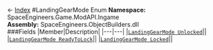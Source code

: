 ← [Index](index.md)
#LandingGearMode Enum
**Namespace:** SpaceEngineers.Game.ModAPI.Ingame  
**Assembly:** SpaceEngineers.ObjectBuilders.dll  
###Fields
|Member|Description|
|---|---|
|[`LandingGearMode Unlocked`](SpaceEngineers.Game.ModAPI.Ingame.Unlocked.md)||
|[`LandingGearMode ReadyToLock`](SpaceEngineers.Game.ModAPI.Ingame.ReadyToLock.md)||
|[`LandingGearMode Locked`](SpaceEngineers.Game.ModAPI.Ingame.Locked.md)||
